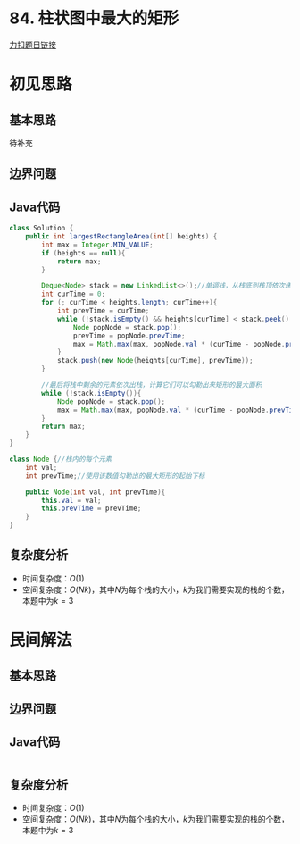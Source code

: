 # 84. 柱状图中最大的矩形

[力扣题目链接](https://leetcode-cn.com/problems/largest-rectangle-in-histogram/)


# 初见思路

## 基本思路
待补充

## 边界问题


## Java代码
```java
class Solution {
    public int largestRectangleArea(int[] heights) {
        int max = Integer.MIN_VALUE;
        if (heights == null){
            return max;
        }

        Deque<Node> stack = new LinkedList<>();//单调栈，从栈底到栈顶依次递增
        int curTime = 0;
        for (; curTime < heights.length; curTime++){
            int prevTime = curTime;
            while (!stack.isEmpty() && heights[curTime] < stack.peek().val){
                Node popNode = stack.pop();
                prevTime = popNode.prevTime;
                max = Math.max(max, popNode.val * (curTime - popNode.prevTime));
            }
            stack.push(new Node(heights[curTime], prevTime));
        }

        //最后将栈中剩余的元素依次出栈，计算它们可以勾勒出来矩形的最大面积
        while (!stack.isEmpty()){
            Node popNode = stack.pop();
            max = Math.max(max, popNode.val * (curTime - popNode.prevTime));
        }
        return max;
    }
}

class Node {//栈内的每个元素
    int val;
    int prevTime;//使用该数值勾勒出的最大矩形的起始下标

    public Node(int val, int prevTime){
        this.val = val;
        this.prevTime = prevTime;
    }
}
```

## 复杂度分析
- 时间复杂度：$O(1)$
- 空间复杂度：$O(Nk)$，其中$N$为每个栈的大小，$k$为我们需要实现的栈的个数，本题中为$k=3$


# 民间解法

## 基本思路


## 边界问题


## Java代码
```java

```

## 复杂度分析
- 时间复杂度：$O(1)$
- 空间复杂度：$O(Nk)$，其中$N$为每个栈的大小，$k$为我们需要实现的栈的个数，本题中为$k=3$